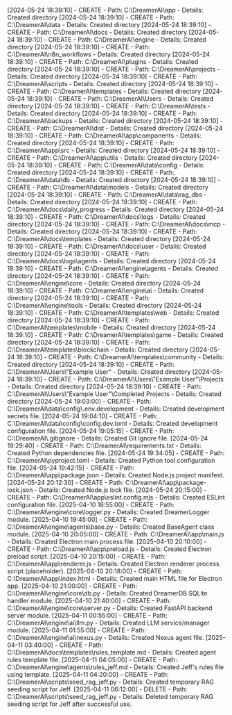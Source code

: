 [2024-05-24 18:39:10] - CREATE - Path: C:\\DreamerAI\\app - Details: Created directory
[2024-05-24 18:39:10] - CREATE - Path: C:\\DreamerAI\\data - Details: Created directory
[2024-05-24 18:39:10] - CREATE - Path: C:\\DreamerAI\\docs - Details: Created directory
[2024-05-24 18:39:10] - CREATE - Path: C:\\DreamerAI\\engine - Details: Created directory
[2024-05-24 18:39:10] - CREATE - Path: C:\\DreamerAI\\n8n_workflows - Details: Created directory
[2024-05-24 18:39:10] - CREATE - Path: C:\\DreamerAI\\plugins - Details: Created directory
[2024-05-24 18:39:10] - CREATE - Path: C:\\DreamerAI\\projects - Details: Created directory
[2024-05-24 18:39:10] - CREATE - Path: C:\\DreamerAI\\scripts - Details: Created directory
[2024-05-24 18:39:10] - CREATE - Path: C:\\DreamerAI\\templates - Details: Created directory
[2024-05-24 18:39:10] - CREATE - Path: C:\\DreamerAI\\Users - Details: Created directory
[2024-05-24 18:39:10] - CREATE - Path: C:\\DreamerAI\\tests - Details: Created directory
[2024-05-24 18:39:10] - CREATE - Path: C:\\DreamerAI\\backups - Details: Created directory
[2024-05-24 18:39:10] - CREATE - Path: C:\\DreamerAI\\dist - Details: Created directory
[2024-05-24 18:39:10] - CREATE - Path: C:\\DreamerAI\\app\\components - Details: Created directory
[2024-05-24 18:39:10] - CREATE - Path: C:\\DreamerAI\\app\\src - Details: Created directory
[2024-05-24 18:39:10] - CREATE - Path: C:\\DreamerAI\\app\\utils - Details: Created directory
[2024-05-24 18:39:10] - CREATE - Path: C:\\DreamerAI\\data\\config - Details: Created directory
[2024-05-24 18:39:10] - CREATE - Path: C:\\DreamerAI\\data\\db - Details: Created directory
[2024-05-24 18:39:10] - CREATE - Path: C:\\DreamerAI\\data\\models - Details: Created directory
[2024-05-24 18:39:10] - CREATE - Path: C:\\DreamerAI\\data\\rag_dbs - Details: Created directory
[2024-05-24 18:39:10] - CREATE - Path: C:\\DreamerAI\\docs\\daily_progress - Details: Created directory
[2024-05-24 18:39:10] - CREATE - Path: C:\\DreamerAI\\docs\\logs - Details: Created directory
[2024-05-24 18:39:10] - CREATE - Path: C:\\DreamerAI\\docs\\mcp - Details: Created directory
[2024-05-24 18:39:10] - CREATE - Path: C:\\DreamerAI\\docs\\templates - Details: Created directory
[2024-05-24 18:39:10] - CREATE - Path: C:\\DreamerAI\\docs\\user - Details: Created directory
[2024-05-24 18:39:10] - CREATE - Path: C:\\DreamerAI\\docs\\logs\\agents - Details: Created directory
[2024-05-24 18:39:10] - CREATE - Path: C:\\DreamerAI\\engine\\agents - Details: Created directory
[2024-05-24 18:39:10] - CREATE - Path: C:\\DreamerAI\\engine\\core - Details: Created directory
[2024-05-24 18:39:10] - CREATE - Path: C:\\DreamerAI\\engine\\ai - Details: Created directory
[2024-05-24 18:39:10] - CREATE - Path: C:\\DreamerAI\\engine\\tools - Details: Created directory
[2024-05-24 18:39:10] - CREATE - Path: C:\\DreamerAI\\templates\\web - Details: Created directory
[2024-05-24 18:39:10] - CREATE - Path: C:\\DreamerAI\\templates\\mobile - Details: Created directory
[2024-05-24 18:39:10] - CREATE - Path: C:\\DreamerAI\\templates\\game - Details: Created directory
[2024-05-24 18:39:10] - CREATE - Path: C:\\DreamerAI\\templates\\blockchain - Details: Created directory
[2024-05-24 18:39:10] - CREATE - Path: C:\\DreamerAI\\templates\\community - Details: Created directory
[2024-05-24 18:39:10] - CREATE - Path: C:\\DreamerAI\\Users\\\"Example User\" - Details: Created directory
[2024-05-24 18:39:10] - CREATE - Path: C:\\DreamerAI\\Users\\\"Example User\"\\Projects - Details: Created directory
[2024-05-24 18:39:10] - CREATE - Path: C:\\DreamerAI\\Users\\\"Example User\"\\Completed Projects - Details: Created directory
[2024-05-24 19:03:00] - CREATE - Path: C:\\DreamerAI\\data\\config\\.env.development - Details: Created development secrets file.
[2024-05-24 19:04:10] - CREATE - Path: C:\\DreamerAI\\data\\config\\config.dev.toml - Details: Created development configuration file.
[2024-05-24 19:05:15] - CREATE - Path: C:\\DreamerAI\\.gitignore - Details: Created Git ignore file.
[2024-05-24 19:29:40] - CREATE - Path: C:\\DreamerAI\\requirements.txt - Details: Created Python dependencies file.
[2024-05-24 19:34:05] - CREATE - Path: C:\\DreamerAI\\pyproject.toml - Details: Created Python tool configuration file.
[2024-05-24 19:42:15] - CREATE - Path: C:\\DreamerAI\\app\\package.json - Details: Created Node.js project manifest.
[2024-05-24 20:12:30] - CREATE - Path: C:\\DreamerAI\\app\\package-lock.json - Details: Created Node.js lock file.
[2024-05-24 20:15:00] - CREATE - Path: C:\\DreamerAI\\app\\eslint.config.mjs - Details: Created ESLint configuration file.
[2025-04-10 18:55:00] - CREATE - Path: C:\\DreamerAI\\engine\\core\\logger.py - Details: Created DreamerLogger module.
[2025-04-10 19:45:00] - CREATE - Path: C:\\DreamerAI\\engine\\agents\\base.py - Details: Created BaseAgent class module.
[2025-04-10 20:05:00] - CREATE - Path: C:\\DreamerAI\\app\\main.js - Details: Created Electron main process file.
[2025-04-10 20:10:00] - CREATE - Path: C:\\DreamerAI\\app\\preload.js - Details: Created Electron preload script.
[2025-04-10 20:15:00] - CREATE - Path: C:\\DreamerAI\\app\\renderer.js - Details: Created Electron renderer process script (placeholder).
[2025-04-10 20:18:00] - CREATE - Path: C:\\DreamerAI\\app\\index.html - Details: Created main HTML file for Electron app.
[2025-04-10 21:00:00] - CREATE - Path: C:\\DreamerAI\\engine\\core\\db.py - Details: Created DreamerDB SQLite handler module.
[2025-04-10 21:40:00] - CREATE - Path: C:\\DreamerAI\\engine\\core\\server.py - Details: Created FastAPI backend server module.
[2025-04-11 00:55:00] - CREATE - Path: C:\\DreamerAI\\engine\\ai\\llm.py - Details: Created LLM service/manager module.
[2025-04-11 01:55:00] - CREATE - Path: C:\\DreamerAI\\engine\\ai\\nexus.py - Details: Created Nexus agent file.
[2025-04-11 03:40:00] - CREATE - Path: C:\\DreamerAI\\docs\\templates\\rules_template.md - Details: Created agent rules template file.
[2025-04-11 04:05:00] - CREATE - Path: C:\\DreamerAI\\engine\\agents\\rules_jeff.md - Details: Created Jeff's rules file using template.
[2025-04-11 04:20:00] - CREATE - Path: C:\\DreamerAI\\scripts\\seed_rag_jeff.py - Details: Created temporary RAG seeding script for Jeff.
[2025-04-11 06:12:00] - DELETE - Path: C:\\DreamerAI\\scripts\\seed_rag_jeff.py - Details: Deleted temporary RAG seeding script for Jeff after successful use. 
